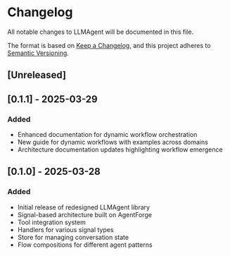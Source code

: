 # Changelog

All notable changes to LLMAgent will be documented in this file.

The format is based on [Keep a Changelog](https://keepachangelog.com/en/1.0.0/),
and this project adheres to [Semantic Versioning](https://semver.org/spec/v2.0.0.html).

## [Unreleased]

## [0.1.1] - 2025-03-29

### Added
- Enhanced documentation for dynamic workflow orchestration
- New guide for dynamic workflows with examples across domains
- Architecture documentation updates highlighting workflow emergence

## [0.1.0] - 2025-03-28

### Added
- Initial release of redesigned LLMAgent library
- Signal-based architecture built on AgentForge
- Tool integration system
- Handlers for various signal types
- Store for managing conversation state
- Flow compositions for different agent patterns
